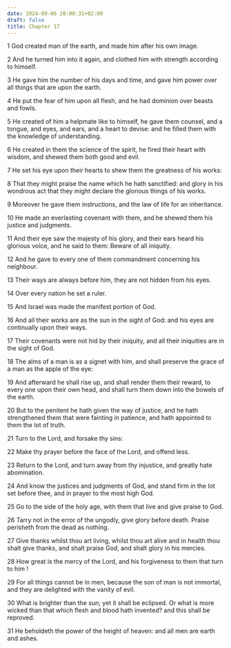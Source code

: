 ```yaml
---
date: 2024-09-06 20:00:31+02:00
draft: false
title: Chapter 17
---
```




1 God created man of the earth, and made him after his own image.

2 And he turned him into it again, and clothed him with strength according to himself.

3 He gave him the number of his days and time, and gave him power over all things that are upon the earth.

4 He put the fear of him upon all flesh, and he had dominion over beasts and fowls.

5 He created of him a helpmate like to himself, he gave them counsel, and a tongue, and eyes, and ears, and a heart to devise: and he filled them with the knowledge of understanding.

6 He created in them the science of the spirit, he fired their heart with wisdom, and shewed them both good and evil.

7 He set his eye upon their hearts to shew them the greatness of his works:

8 That they might praise the name which he hath sanctified: and glory in his wondrous act that they might declare the glorious things of his works.

9 Moreover he gave them instructions, and the law of life for an inheritance.

10 He made an everlasting covenant with them, and he shewed them his justice and judgments.

11 And their eye saw the majesty of his glory, and their ears heard his glorious voice, and he said to them: Beware of all iniquity.

12 And he gave to every one of them commandment concerning his neighbour.

13 Their ways are always before him, they are not hidden from his eyes.

14 Over every nation he set a ruler.

15 And Israel was made the manifest portion of God.

16 And all their works are as the sun in the sight of God: and his eyes are continually upon their ways.

17 Their covenants were not hid by their iniquity, and all their iniquities are in the sight of God.

18 The alms of a man is as a signet with him, and shall preserve the grace of a man as the apple of the eye:

19 And afterward he shall rise up, and shall render them their reward, to every one upon their own head, and shall turn them down into the bowels of the earth.

20 But to the penitent he hath given the way of justice, and he hath strengthened them that were fainting in patience, and hath appointed to them the lot of truth.

21 Turn to the Lord, and forsake thy sins:

22 Make thy prayer before the face of the Lord, and offend less.

23 Return to the Lord, and turn away from thy injustice, and greatly hate abomination.

24 And know the justices and judgments of God, and stand firm in the lot set before thee, and in prayer to the most high God.

25 Go to the side of the holy age, with them that live and give praise to God.

26 Tarry not in the error of the ungodly, give glory before death. Praise perisheth from the dead as nothing.

27 Give thanks whilst thou art living, whilst thou art alive and in health thou shalt give thanks, and shalt praise God, and shalt glory in his mercies.

28 How great is the mercy of the Lord, and his forgiveness to them that turn to him !

29 For all things cannot be in men, because the son of man is not immortal, and they are delighted with the vanity of evil.

30 What is brighter than the sun; yet it shall be eclipsed. Or what is more wicked than that which flesh and blood hath invented? and this shall be reproved.

31 He beholdeth the power of the height of heaven: and all men are earth and ashes.

